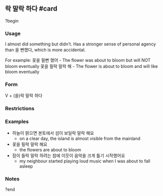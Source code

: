 ## 락 말락 하다 #card
?begin
### Usage
I almost did something but didn't. Has a stronger sense of personal agency than 을 뻔했다, which is more accidental.

For example:
꽃을 필뻔 했어 - The flower was about to bloom but will NOT bloom eventually
꽃을 필락 말락 해 - The flower is about to bloom and will like bloom eventually

### Form
V + (을)락 말락 하다
### Restrictions
### Examples
* 하늘이 맑으면 본토에서 섬이 보일락 말락 해요
	* on a clear day, the island is almost visible from the mainland
* 꽃을 필락 말락 해요
	* the flowers are about to bloom
* 잠이 들락 말락 하려는 참에 이웃이 음악을 크게 틀기 시작했어요
	* my neighbour started playing loud music when I was about to fall asleep
### Notes
<!--SR:!2026-01-11,132,230-->
?end

